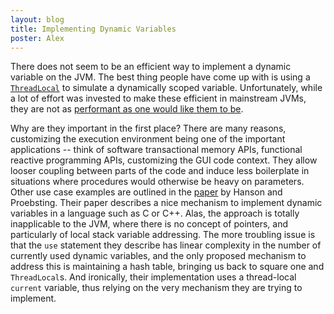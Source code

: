 ```yaml
---
layout: blog
title: Implementing Dynamic Variables
poster: Alex
---
```



There does not seem to be an efficient way to implement a dynamic variable on the JVM.
The best thing people have come up with is using a [`ThreadLocal`](http://docs.oracle.com/javase/7/docs/api/java/lang/ThreadLocal.html)
to simulate a dynamically scoped variable.
Unfortunately, while a lot of effort was invested to make these efficient in mainstream JVMs,
they are not as [performant as one would like them to be](http://stackoverflow.com/questions/609826/performance-of-threadlocal-variable).

Why are they important in the first place?
There are many reasons, customizing the execution environment being one of the important applications -- think of
software transactional memory APIs, functional reactive programming APIs, customizing the GUI code context.
They allow looser coupling between parts of the code and induce less boilerplate in situations where procedures
would otherwise be heavy on parameters.
Other use case examples are outlined in the [paper](http://citeseerx.ist.psu.edu/viewdoc/summary?doi=10.1.1.20.6982)
by Hanson and Proebsting.
Their paper describes a nice mechanism to implement dynamic variables in a language such as C or C++.
Alas, the approach is totally inapplicable to the JVM, where there is no concept of pointers, and
particularly of local stack variable addressing.
The more troubling issue is that the `use` statement they describe has linear complexity in the number of currently
used dynamic variables, and the only proposed mechanism to address this is maintaining a hash table,
bringing us back to square one and `ThreadLocal`s. 
And ironically, their implementation uses a thread-local `current` variable, thus relying
on the very mechanism they are trying to implement.
